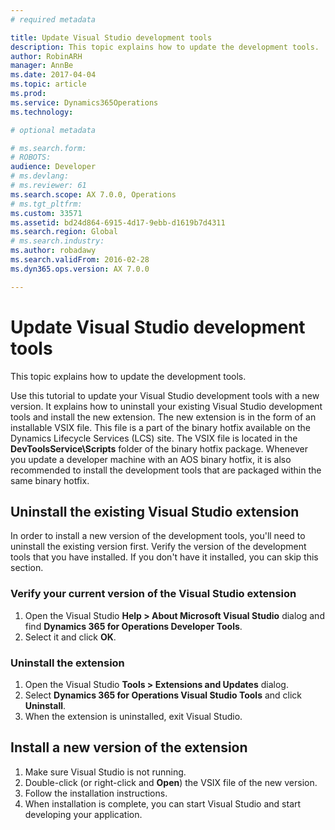 ```yaml
---
# required metadata

title: Update Visual Studio development tools
description: This topic explains how to update the development tools.
author: RobinARH
manager: AnnBe
ms.date: 2017-04-04
ms.topic: article
ms.prod: 
ms.service: Dynamics365Operations
ms.technology: 

# optional metadata

# ms.search.form: 
# ROBOTS: 
audience: Developer
# ms.devlang: 
# ms.reviewer: 61
ms.search.scope: AX 7.0.0, Operations
# ms.tgt_pltfrm: 
ms.custom: 33571
ms.assetid: bd24d864-6915-4d17-9ebb-d1619b7d4311
ms.search.region: Global
# ms.search.industry: 
ms.author: robadawy
ms.search.validFrom: 2016-02-28
ms.dyn365.ops.version: AX 7.0.0

---
```


# Update Visual Studio development tools

This topic explains how to update the development tools.

Use this tutorial to update your Visual Studio development tools with a new version. It explains how to uninstall your existing Visual Studio development tools and install the new extension. The new extension is in the form of an installable VSIX file. This file is a part of the binary hotfix available on the Dynamics Lifecycle Services (LCS) site. The VSIX file is located in the **DevToolsService\\Scripts** folder of the binary hotfix package. Whenever you update a developer machine with an AOS binary hotfix, it is also recommended to install the development tools that are packaged within the same binary hotfix.

## Uninstall the existing Visual Studio extension
In order to install a new version of the development tools, you'll need to uninstall the existing version first. Verify the version of the development tools that you have installed. If you don't have it installed, you can skip this section.

### Verify your current version of the Visual Studio extension

1.  Open the Visual Studio **Help &gt; About Microsoft Visual Studio** dialog and find **Dynamics 365 for Operations Developer Tools**.
2.  Select it and click **OK**.

### Uninstall the extension

1.  Open the Visual Studio **Tools &gt; Extensions and Updates** dialog.
2.  Select **Dynamics 365 for Operations Visual Studio Tools** and click **Uninstall**.
3.  When the extension is uninstalled, exit Visual Studio.

## Install a new version of the extension
1.  Make sure Visual Studio is not running.
2.  Double-click (or right-click and **Open**) the VSIX file of the new version.
3.  Follow the installation instructions.
4.  When installation is complete, you can start Visual Studio and start developing your application.


